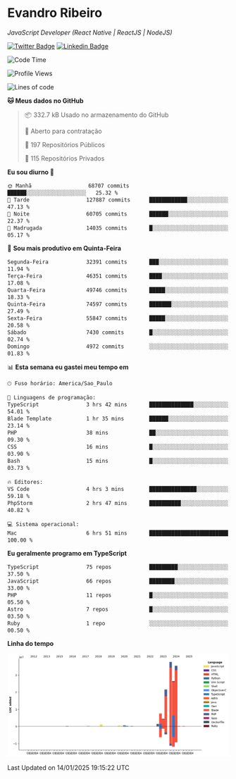 # Evandro **Ribeiro**

*JavaScript Developer (React Native | ReactJS | NodeJS)*

[![Twitter Badge](https://img.shields.io/badge/-@ribeiroevandro-201B2D?style=flat-square&labelColor=201B2D&logo=twitter&logoColor=white&link=https://twitter.com/ribeiroevandro)](https://twitter.com/ribeiroevandro) 
[![Linkedin Badge](https://img.shields.io/badge/-Evandro%20Ribeiro-201B2D?style=flat-square&logo=Linkedin&logoColor=white&link=https://www.linkedin.com/in/ribeiroevandro)](https://www.linkedin.com/in/ribeiroevandro) 


<!--START_SECTION:waka-->
![Code Time](http://img.shields.io/badge/Code%20Time-4%2C235%20hrs%2014%20mins-blue)

![Profile Views](http://img.shields.io/badge/Visualizac%C3%B5es%20do%20perfil-15-blue)

![Lines of code](https://img.shields.io/badge/Desde%20o%20Hello%20World%20eu%20escrevi-138.0%20million%20linhas%20de%20c%C3%B3digo-blue)

**🐱 Meus dados no GitHub** 

> 📦 332.7 kB Usado no armazenamento do GitHub 
 > 
> 💼 Aberto para contratação
 > 
> 📜 197 Repositórios Públicos 
 > 
> 🔑 115 Repositórios Privados 
 > 
**Eu sou diurno 🐤** 

```text
🌞 Manhã                  68707 commits       ██████░░░░░░░░░░░░░░░░░░░   25.32 % 
🌆 Tarde                  127887 commits      ████████████░░░░░░░░░░░░░   47.13 % 
🌃 Noite                  60705 commits       ██████░░░░░░░░░░░░░░░░░░░   22.37 % 
🌙 Madrugada              14035 commits       █░░░░░░░░░░░░░░░░░░░░░░░░   05.17 % 
```
📅 **Sou mais produtivo em Quinta-Feira** 

```text
Segunda-Feira            32391 commits       ███░░░░░░░░░░░░░░░░░░░░░░   11.94 % 
Terça-Feira              46351 commits       ████░░░░░░░░░░░░░░░░░░░░░   17.08 % 
Quarta-Feira             49746 commits       █████░░░░░░░░░░░░░░░░░░░░   18.33 % 
Quinta-Feira             74597 commits       ███████░░░░░░░░░░░░░░░░░░   27.49 % 
Sexta-Feira              55847 commits       █████░░░░░░░░░░░░░░░░░░░░   20.58 % 
Sábado                   7430 commits        █░░░░░░░░░░░░░░░░░░░░░░░░   02.74 % 
Domingo                  4972 commits        ░░░░░░░░░░░░░░░░░░░░░░░░░   01.83 % 
```


📊 **Esta semana eu gastei meu tempo em** 

```text
🕑︎ Fuso horário: America/Sao_Paulo

💬 Linguagens de programação: 
TypeScript               3 hrs 42 mins       ██████████████░░░░░░░░░░░   54.01 % 
Blade Template           1 hr 35 mins        ██████░░░░░░░░░░░░░░░░░░░   23.14 % 
PHP                      38 mins             ██░░░░░░░░░░░░░░░░░░░░░░░   09.30 % 
CSS                      16 mins             █░░░░░░░░░░░░░░░░░░░░░░░░   03.90 % 
Bash                     15 mins             █░░░░░░░░░░░░░░░░░░░░░░░░   03.73 % 

🔥 Editores: 
VS Code                  4 hrs 3 mins        ███████████████░░░░░░░░░░   59.18 % 
PhpStorm                 2 hrs 47 mins       ██████████░░░░░░░░░░░░░░░   40.82 % 

💻 Sistema operacional: 
Mac                      6 hrs 51 mins       █████████████████████████   100.00 % 
```

**Eu geralmente programo em TypeScript** 

```text
TypeScript               75 repos            █████████░░░░░░░░░░░░░░░░   37.50 % 
JavaScript               66 repos            ████████░░░░░░░░░░░░░░░░░   33.00 % 
PHP                      11 repos            █░░░░░░░░░░░░░░░░░░░░░░░░   05.50 % 
Astro                    7 repos             █░░░░░░░░░░░░░░░░░░░░░░░░   03.50 % 
Ruby                     1 repo              ░░░░░░░░░░░░░░░░░░░░░░░░░   00.50 % 
```



**Linha do tempo**

![Lines of Code chart](https://raw.githubusercontent.com/ribeiroevandro/ribeiroevandro/main/assets/bar_graph.png)


 Last Updated on 14/01/2025 19:15:22 UTC
<!--END_SECTION:waka-->
